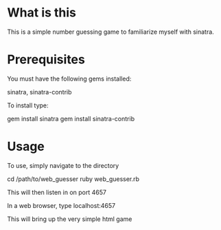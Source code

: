 # What is this

<p> This is a simple number guessing game to familiarize myself with sinatra. </p>

# Prerequisites

<p> You must have the following gems installed: </p>
<p> sinatra, sinatra-contrib </p>
<p> To install type: </p>
    gem install sinatra
    gem install sinatra-contrib

# Usage 
<p> To use, simply navigate to the directory </p>
    cd /path/to/web_guesser
    ruby web_guesser.rb
<p> This will then listen in on port 4657 </p>
<p> In a web browser, type localhost:4657 </p>
<p> This will bring up the very simple html game </p>
